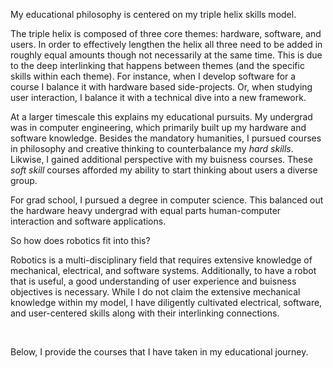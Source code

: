 My educational philosophy is centered on my triple helix skills model.

The triple helix is composed of three core themes: hardware, software, and users.
In order to effectively lengthen the helix all three need to be added in
roughly equal amounts though not necessarily at the same time. This is due to the deep
interlinking that happens between themes (and the specific skills within each
theme). For instance, when I develop software for a course I balance it with
hardware based side-projects. Or, when studying user interaction, I balance it
with a technical dive into a new framework.

At a larger timescale this explains my educational pursuits. My undergrad was in
computer engineering, which primarily built up my hardware and software knowledge.
Besides the mandatory humanities, I pursued courses in philosophy and creative
thinking to counterbalance my *hard skills*. Likwise, I gained additional perspective
with my buisness courses. These *soft skill* courses afforded my ability to
start thinking about users a diverse group.

For grad school, I pursued a degree in computer science. This balanced out the
hardware heavy undergrad with equal parts human-computer interaction and
software applications.

So how does robotics fit into this?

Robotics is a multi-disciplinary field that requires extensive knowledge of
mechanical, electrical, and software systems. Additionally, to have a robot that
is useful, a good understanding of user experience and buisness objectives is
necessary. While I do not claim the extensive mechanical knowledge within my
model, I have diligently cultivated electrical, software, and user-centered skills
along with their interlinking connections.

&nbsp;

Below, I provide the courses that I have taken in my educational journey.
